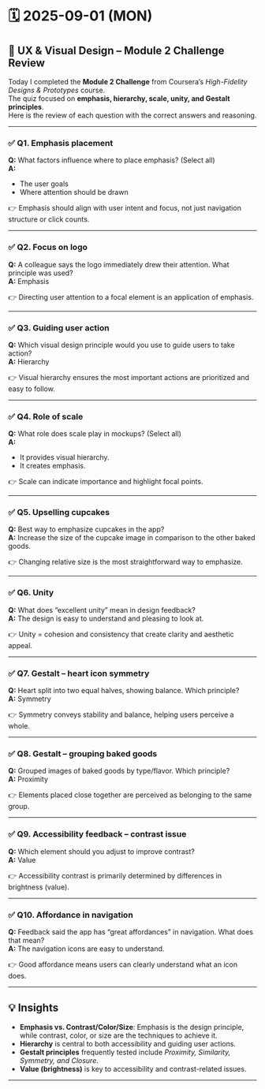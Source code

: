 # 🗓️ 2025-09-01 (MON)

## 📘 UX & Visual Design – Module 2 Challenge Review

Today I completed the **Module 2 Challenge** from Coursera’s *High-Fidelity Designs & Prototypes* course.  
The quiz focused on **emphasis, hierarchy, scale, unity, and Gestalt principles**.  
Here is the review of each question with the correct answers and reasoning.

---

### ✅ Q1. Emphasis placement
**Q:** What factors influence where to place emphasis? (Select all)  
**A:**  
- The user goals  
- Where attention should be drawn  

👉 Emphasis should align with user intent and focus, not just navigation structure or click counts.

---

### ✅ Q2. Focus on logo
**Q:** A colleague says the logo immediately drew their attention. What principle was used?  
**A:** Emphasis  

👉 Directing user attention to a focal element is an application of emphasis.

---

### ✅ Q3. Guiding user action
**Q:** Which visual design principle would you use to guide users to take action?  
**A:** Hierarchy  

👉 Visual hierarchy ensures the most important actions are prioritized and easy to follow.

---

### ✅ Q4. Role of scale
**Q:** What role does scale play in mockups? (Select all)  
**A:**  
- It provides visual hierarchy.  
- It creates emphasis.  

👉 Scale can indicate importance and highlight focal points.

---

### ✅ Q5. Upselling cupcakes
**Q:** Best way to emphasize cupcakes in the app?  
**A:** Increase the size of the cupcake image in comparison to the other baked goods.  

👉 Changing relative size is the most straightforward way to emphasize.

---

### ✅ Q6. Unity
**Q:** What does “excellent unity” mean in design feedback?  
**A:** The design is easy to understand and pleasing to look at.  

👉 Unity = cohesion and consistency that create clarity and aesthetic appeal.

---

### ✅ Q7. Gestalt – heart icon symmetry
**Q:** Heart split into two equal halves, showing balance. Which principle?  
**A:** Symmetry  

👉 Symmetry conveys stability and balance, helping users perceive a whole.

---

### ✅ Q8. Gestalt – grouping baked goods
**Q:** Grouped images of baked goods by type/flavor. Which principle?  
**A:** Proximity  

👉 Elements placed close together are perceived as belonging to the same group.

---

### ✅ Q9. Accessibility feedback – contrast issue
**Q:** Which element should you adjust to improve contrast?  
**A:** Value  

👉 Accessibility contrast is primarily determined by differences in brightness (value).

---

### ✅ Q10. Affordance in navigation
**Q:** Feedback said the app has “great affordances” in navigation. What does that mean?  
**A:** The navigation icons are easy to understand.  

👉 Good affordance means users can clearly understand what an icon does.

---

## 💡 Insights
- **Emphasis vs. Contrast/Color/Size**: Emphasis is the design principle, while contrast, color, or size are the techniques to achieve it.  
- **Hierarchy** is central to both accessibility and guiding user actions.  
- **Gestalt principles** frequently tested include *Proximity, Similarity, Symmetry, and Closure*.  
- **Value (brightness)** is key to accessibility and contrast-related issues.  

---
